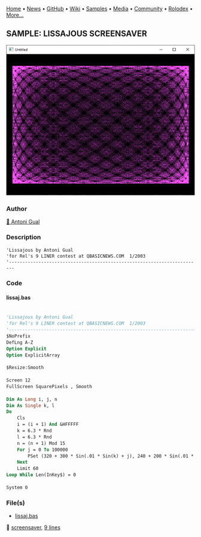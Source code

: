 [Home](https://qb64.com) • [News](../../news.md) • [GitHub](../../github.md) • [Wiki](../../wiki.md) • [Samples](../../samples.md) • [Media](../../media.md) • [Community](../../community.md) • [Rolodex](../../rolodex.md) • [More...](../../more.md)

## SAMPLE: LISSAJOUS SCREENSAVER

![screenshot.png](img/screenshot.png)

### Author

[🐝 Antoni Gual](../antoni-gual.md) 

### Description

```text
'Lissajous by Antoni Gual
'for Rel's 9 LINER contest at QBASICNEWS.COM  1/2003
'------------------------------------------------------------------------
```

### Code

#### lissaj.bas

```vb

'Lissajous by Antoni Gual
'for Rel's 9 LINER contest at QBASICNEWS.COM  1/2003
'------------------------------------------------------------------------
$NoPrefix
DefLng A-Z
Option Explicit
Option ExplicitArray

$Resize:Smooth

Screen 12
FullScreen SquarePixels , Smooth

Dim As Long i, j, n
Dim As Single k, l
Do
    Cls
    i = (i + 1) And &HFFFFF
    k = 6.3 * Rnd
    l = 6.3 * Rnd
    n = (n + 1) Mod 15
    For j = 0 To 100000
        PSet (320 + 300 * Sin(.01 * Sin(k) + j), 240 + 200 * Sin(.01 * Sin(l) * j)), n + 1
    Next
    Limit 60
Loop While Len(InKey$) = 0

System 0

```

### File(s)

* [lissaj.bas](src/lissaj.bas)

🔗 [screensaver](../screensaver.md), [9 lines](../9-lines.md)
